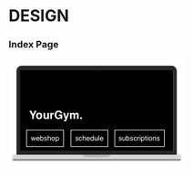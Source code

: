 # DESIGN

### Index Page
![alt text][yg1]

[yg1]: https://github.com/LotteSuz/programmeerproject/blob/master/images/index.png "Index Page"
